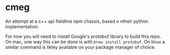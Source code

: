 # cmeg

An attempt at a c++ api fieldline opm chassis, based o ntheir python implementation.

For now you will need to install Google's protobuf library to build this repo. On mac, one way this can be done is with `brew install protobuf`. On linux a similar command is likley available on your package manager of choice.

